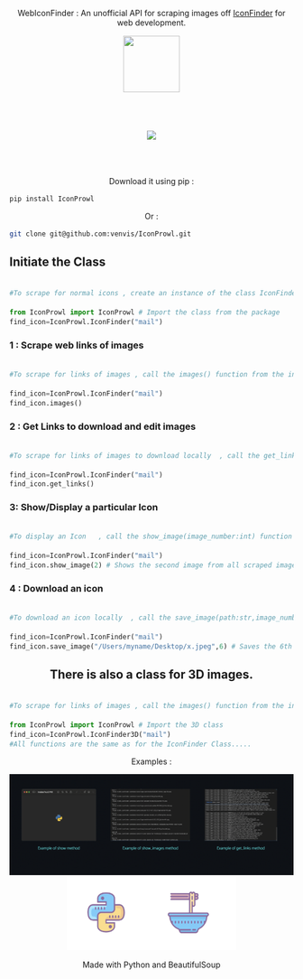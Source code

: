 

<p align="center">WebIconFinder : An unofficial  API for scraping images off <a href="https://www.iconfinder.com/" target="_blank">IconFinder</a> for web development.</p>
<div align="center">
<img src="https://uploads-ssl.webflow.com/5d9ba0eb5f6edb77992a99d0/5e1ef88d24ceb82897e14ec0_182503-512%20(1).png" style="border:1px solid white;" height="100" width="100">
</div>
<br><br>
<br>
<p align="center">
  <a href="https://www.pepy.tech/projects/iconprowl"><img src="https://static.pepy.tech/badge/iconprowl"  /></a>
</p>
<br><br>

<p align="center">Download it using pip : </p>

```sh
pip install IconProwl
```

<p align="center">Or : </p>

```sh
git clone git@github.com:venvis/IconProwl.git
```

## Initiate the Class  

```python

#To scrape for normal icons , create an instance of the class IconFinder with the name of the image to search  , for example :

from IconProwl import IconProwl # Import the class from the package
find_icon=IconProwl.IconFinder("mail")
```

###  1 : Scrape web links of images

```python

#To scrape for links of images , call the images() function from the initialized class , for example : 

find_icon=IconProwl.IconFinder("mail")
find_icon.images()
```

###  2 : Get Links to download and edit images

```python

#To scrape for links of images to download locally  , call the get_links() function from the initialized class , for example : 

find_icon=IconProwl.IconFinder("mail")
find_icon.get_links()
```

###  3: Show/Display a particular Icon

```python

#To display an Icon   , call the show_image(image_number:int) function from the initialized class , for example : 

find_icon=IconProwl.IconFinder("mail")
find_icon.show_image(2) # Shows the second image from all scraped images
```

###  4 : Download an icon

```python

#To download an icon locally  , call the save_image(path:str,image_number:int) function from the initialized class , for example : 

find_icon=IconProwl.IconFinder("mail")
find_icon.save_image("/Users/myname/Desktop/x.jpeg",6) # Saves the 6th image in the Desktop as x.jpeg
```

<h2 align="center">There is also a class for 3D images.</h2>
<p></p>

```python

#To scrape for links of images , call the images() function from the initialized class , for example : 

from IconProwl import IconProwl # Import the 3D class
find_icon=IconProwl.IconFinder3D("mail")
#All functions are the same as for the IconFinder Class.....

```

<p align="center">Examples : </p>

<div align="center">
<img src="examples.png" >
</div>

<div align="center">
<img src="bs4.png" height="130" width="300">
  <p align="center">Made with Python and BeautifulSoup</p>
</div>
